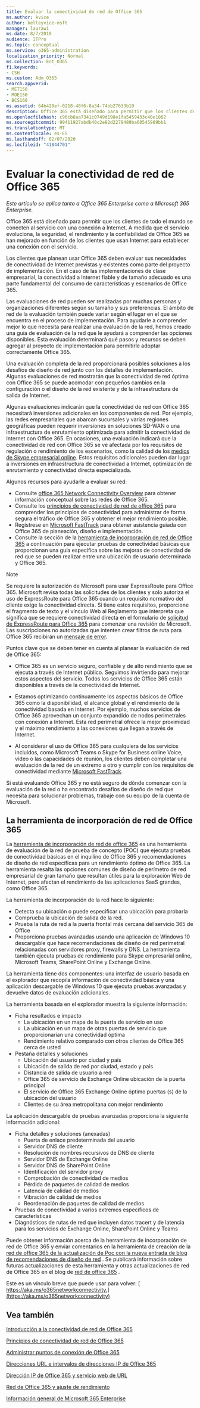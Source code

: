 ```yaml
---
title: Evaluar la conectividad de red de Office 365
ms.author: kvice
author: kelleyvice-msft
manager: laurawi
ms.date: 8/7/2019
audience: ITPro
ms.topic: conceptual
ms.service: o365-administration
localization_priority: Normal
ms.collection: Ent_O365
f1.keywords:
- CSH
ms.custom: Adm_O365
search.appverid:
- MET150
- MOE150
- BCS160
ms.assetid: 64b420ef-0218-48f6-8a34-74bb27633b10
description: Office 365 está diseñado para permitir que los clientes de todo el mundo se conecten al servicio con una conexión a Internet. A medida que el servicio evoluciona, la seguridad, el rendimiento y la confiabilidad de Office 365 se han mejorado en función de los clientes que usan Internet para establecer una conexión con el servicio.
ms.openlocfilehash: c96cb8aa7341c0749d198e1fa5459433c40e1062
ms.sourcegitcommit: 99411927abdb40c2e82d2279489ba60545989bb1
ms.translationtype: MT
ms.contentlocale: es-ES
ms.lasthandoff: 02/07/2020
ms.locfileid: "41844701"
---
```

# <a name="assessing-office-365-network-connectivity"></a>Evaluar la conectividad de red de Office 365

*Este artículo se aplica tanto a Office 365 Enterprise como a Microsoft 365 Enterprise.*

Office 365 está diseñado para permitir que los clientes de todo el mundo se conecten al servicio con una conexión a Internet. A medida que el servicio evoluciona, la seguridad, el rendimiento y la confiabilidad de Office 365 se han mejorado en función de los clientes que usan Internet para establecer una conexión con el servicio.
  
Los clientes que planean usar Office 365 deben evaluar sus necesidades de conectividad de Internet previstas y existentes como parte del proyecto de implementación. En el caso de las implementaciones de clase empresarial, la conectividad a Internet fiable y de tamaño adecuado es una parte fundamental del consumo de características y escenarios de Office 365.
  
Las evaluaciones de red pueden ser realizadas por muchas personas y organizaciones diferentes según su tamaño y sus preferencias. El ámbito de red de la evaluación también puede variar según el lugar en el que se encuentra en el proceso de implementación. Para ayudarle a comprender mejor lo que necesita para realizar una evaluación de la red, hemos creado una guía de evaluación de la red que le ayudará a comprender las opciones disponibles. Esta evaluación determinará qué pasos y recursos se deben agregar al proyecto de implementación para permitirle adoptar correctamente Office 365.
  
Una evaluación completa de la red proporcionará posibles soluciones a los desafíos de diseño de red junto con los detalles de implementación. Algunas evaluaciones de red mostrarán que la conectividad de red óptima con Office 365 se puede acomodar con pequeños cambios en la configuración o el diseño de la red existente y de la infraestructura de salida de Internet.

Algunas evaluaciones indicarán que la conectividad de red con Office 365 necesitará inversiones adicionales en los componentes de red. Por ejemplo, las redes empresariales que abarcan sucursales y varias regiones geográficas pueden requerir inversiones en soluciones SD-WAN o una infraestructura de enrutamiento optimizada para admitir la conectividad de Internet con Office 365. En ocasiones, una evaluación indicará que la conectividad de red con Office 365 se ve afectada por los requisitos de regulación o rendimiento de los escenarios, como la calidad de los [medios de Skype empresarial online](https://support.office.com/article/Media-Quality-and-Network-Connectivity-Performance-in-Skype-for-Business-Online-5fe3e01b-34cf-44e0-b897-b0b2a83f0917). Estos requisitos adicionales pueden dar lugar a inversiones en infraestructura de conectividad a Internet, optimización de enrutamiento y conectividad directa especializada.

Algunos recursos para ayudarle a evaluar su red:

- Consulte [office 365 Network Connectivity Overview](office-365-networking-overview.md) para obtener información conceptual sobre las redes de Office 365.
- Consulte los [principios de conectividad de red de office 365](https://aka.ms/o365networkingprinciples) para comprender los principios de conectividad para administrar de forma segura el tráfico de Office 365 y obtener el mejor rendimiento posible.
- Regístrese en [Microsoft FastTrack](https://www.microsoft.com/fasttrack) para obtener asistencia guiada con Office 365 de planeación, diseño e implementación. 
- Consulte la sección de la [herramienta de incorporación de red de Office 365](assessing-network-connectivity.md#the-office-365-network-onboarding-tool) a continuación para ejecutar pruebas de conectividad básicas que proporcionan una guía específica sobre las mejoras de conectividad de red que se pueden realizar entre una ubicación de usuario determinada y Office 365.

> [!NOTE]
> Se requiere la autorización de Microsoft para usar ExpressRoute para Office 365. Microsoft revisa todas las solicitudes de los clientes y solo autoriza el uso de ExpressRoute para Office 365 cuando un requisito normativo del cliente exige la conectividad directa. Si tiene estos requisitos, proporcione el fragmento de texto y el vínculo Web al Reglamento que interpreta que significa que se requiere conectividad directa en el formulario de [solicitud de ExpressRoute para Office 365](https://aka.ms/O365ERReview) para comenzar una revisión de Microsoft. Las suscripciones no autorizadas que intenten crear filtros de ruta para Office 365 recibirán un [mensaje de error](https://support.microsoft.com/kb/3181709).
  
Puntos clave que se deben tener en cuenta al planear la evaluación de red de Office 365:
  
- Office 365 es un servicio seguro, confiable y de alto rendimiento que se ejecuta a través de Internet público. Seguimos invirtiendo para mejorar estos aspectos del servicio. Todos los servicios de Office 365 están disponibles a través de la conectividad de Internet.

- Estamos optimizando continuamente los aspectos básicos de Office 365 como la disponibilidad, el alcance global y el rendimiento de la conectividad basada en Internet. Por ejemplo, muchos servicios de Office 365 aprovechan un conjunto expandido de nodos perimetrales con conexión a Internet. Esta red perimetral ofrece la mejor proximidad y el máximo rendimiento a las conexiones que llegan a través de Internet.

- Al considerar el uso de Office 365 para cualquiera de los servicios incluidos, como Microsoft Teams o Skype for Business online Voice, video o las capacidades de reunión, los clientes deben completar una evaluación de la red de un extremo a otro y cumplir con los requisitos de conectividad mediante [Microsoft FastTrack](https://www.microsoft.com/fasttrack).

Si está evaluando Office 365 y no está seguro de dónde comenzar con la evaluación de la red o ha encontrado desafíos de diseño de red que necesita para solucionar problemas, trabaje con su equipo de la cuenta de Microsoft.

## <a name="the-office-365-network-onboarding-tool"></a>La herramienta de incorporación de red de Office 365

La [herramienta de incorporación de red de office 365](https://aka.ms/netonboard) es una herramienta de evaluación de la red de prueba de concepto (POC) que ejecuta pruebas de conectividad básicas en el inquilino de Office 365 y recomendaciones de diseño de red específicas para un rendimiento óptimo de Office 365. La herramienta resalta las opciones comunes de diseño de perímetro de red empresarial de gran tamaño que resultan útiles para la exploración Web de Internet, pero afectan el rendimiento de las aplicaciones SaaS grandes, como Office 365.

La herramienta de incorporación de la red hace lo siguiente:

- Detecta su ubicación o puede especificar una ubicación para probarla
- Comprueba la ubicación de salida de la red.
- Prueba la ruta de red a la puerta frontal más cercana del servicio 365 de Office
- Proporciona pruebas avanzadas usando una aplicación de Windows 10 descargable que hace recomendaciones de diseño de red perimetral relacionadas con servidores proxy, firewalls y DNS. La herramienta también ejecuta pruebas de rendimiento para Skype empresarial online, Microsoft Teams, SharePoint Online y Exchange Online.

La herramienta tiene dos componentes: una interfaz de usuario basada en el explorador que recopila información de conectividad básica y una aplicación descargable de Windows 10 que ejecuta pruebas avanzadas y devuelve datos de evaluación adicionales.

La herramienta basada en el explorador muestra la siguiente información:

- Ficha resultados e impacto
  - La ubicación en un mapa de la puerta de servicio en uso
  - La ubicación en un mapa de otras puertas de servicio que proporcionarían una conectividad óptima
  - Rendimiento relativo comparado con otros clientes de Office 365 cerca de usted
- Pestaña detalles y soluciones
  - Ubicación del usuario por ciudad y país
  - Ubicación de salida de red por ciudad, estado y país
  - Distancia de salida de usuario a red
  - Office 365 de servicio de Exchange Online ubicación de la puerta principal
  - El servicio de Office 365 Exchange Online óptimo puertas (s) de la ubicación del usuario
  - Clientes de su área metropolitana con mejor rendimiento

La aplicación descargable de pruebas avanzadas proporciona la siguiente información adicional:

- Ficha detalles y soluciones (anexadas)
  - Puerta de enlace predeterminada del usuario
  - Servidor DNS de cliente
  - Resolución de nombres recursivos de DNS de cliente
  - Servidor DNS de Exchange Online
  - Servidor DNS de SharePoint Online
  - Identificación del servidor proxy
  - Comprobación de conectividad de medios
  - Pérdida de paquetes de calidad de medios
  - Latencia de calidad de medios
  - Vibración de calidad de medios
  - Reordenación de paquetes de calidad de medios
- Pruebas de conectividad a varios extremos específicos de características
- Diagnósticos de rutas de red que incluyen datos tracert y de latencia para los servicios de Exchange Online, SharePoint Online y Teams

Puede obtener información acerca de la herramienta de incorporación de red de Office 365 y enviar comentarios en la herramienta de creación de la [red de office 365 de la actualización de Poc con la nueva entrada de blog de recomendaciones de diseño de red](https://techcommunity.microsoft.com/t5/Office-365-Networking/Updated-Office-365-Network-Onboarding-Tool-POC-with-new-network/m-p/711130#M130) . Se publicará información sobre futuras actualizaciones de esta herramienta y otras actualizaciones de red de Office 365 en el blog de [red de office 365](https://techcommunity.microsoft.com/t5/Office-365-Networking/bd-p/Office365Networking) .
  
Este es un vínculo breve que puede usar para volver: [ https://aka.ms/o365networkconnectivity.](https://aka.ms/o365networkconnectivity)
  
## <a name="see-also"></a>Vea también

[Introducción a la conectividad de red de Office 365](office-365-networking-overview.md)

[Principios de conectividad de red de Office 365](https://aka.ms/o365networkingprinciples)

[Administrar puntos de conexión de Office 365](managing-office-365-endpoints.md)

[Direcciones URL e intervalos de direcciones IP de Office 365](urls-and-ip-address-ranges.md)

[Dirección IP de Office 365 y servicio web de URL](office-365-ip-web-service.md)

[Red de Office 365 y ajuste de rendimiento](network-planning-and-performance.md)

[Información general de Microsoft 365 Enterprise](https://docs.microsoft.com/microsoft-365/enterprise/microsoft-365-overview)
